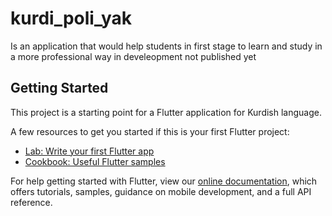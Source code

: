 # kurdi_poli_yak

Is an application that would help students in first stage to learn and study in a more professional way in develeopment not published yet

## Getting Started

This project is a starting point for a Flutter application for Kurdish language.

A few resources to get you started if this is your first Flutter project:

- [Lab: Write your first Flutter app](https://flutter.dev/docs/get-started/codelab)
- [Cookbook: Useful Flutter samples](https://flutter.dev/docs/cookbook)

For help getting started with Flutter, view our
[online documentation](https://flutter.dev/docs), which offers tutorials,
samples, guidance on mobile development, and a full API reference.
